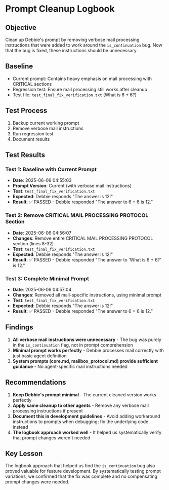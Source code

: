 # Prompt Cleanup Logbook

## Objective
Clean up Debbie's prompt by removing verbose mail processing instructions that were added to work around the `is_continuation` bug. Now that the bug is fixed, these instructions should be unnecessary.

## Baseline
- Current prompt: Contains heavy emphasis on mail processing with CRITICAL sections
- Regression test: Ensure mail processing still works after cleanup
- Test file: `test_final_fix_verification.txt` (What is 6 + 6?)

## Test Process
1. Backup current working prompt
2. Remove verbose mail instructions
3. Run regression test
4. Document results

## Test Results

### Test 1: Baseline with Current Prompt
- **Date**: 2025-06-06 04:55:03
- **Prompt Version**: Current (with verbose mail instructions)
- **Test**: `test_final_fix_verification.txt`
- **Expected**: Debbie responds "The answer is 12!"
- **Result**: ✅ PASSED - Debbie responded "The answer to 6 + 6 is 12."

### Test 2: Remove CRITICAL MAIL PROCESSING PROTOCOL Section
- **Date**: 2025-06-06 04:56:07
- **Changes**: Remove entire CRITICAL MAIL PROCESSING PROTOCOL section (lines 8-32)
- **Test**: `test_final_fix_verification.txt`
- **Expected**: Debbie responds "The answer is 12!"
- **Result**: ✅ PASSED - Debbie responded "The answer to 'What is 6 + 6?' is 12."

### Test 3: Complete Minimal Prompt
- **Date**: 2025-06-06 04:57:04
- **Changes**: Removed all mail-specific instructions, using minimal prompt
- **Test**: `test_final_fix_verification.txt`
- **Expected**: Debbie responds "The answer is 12!"
- **Result**: ✅ PASSED - Debbie responded "The answer to 6 + 6 is 12."

## Findings
1. **All verbose mail instructions were unnecessary** - The bug was purely in the `is_continuation` flag, not in prompt comprehension
2. **Minimal prompt works perfectly** - Debbie processes mail correctly with just basic agent definition
3. **System prompts (core.md, mailbox_protocol.md) provide sufficient guidance** - No agent-specific mail instructions needed

## Recommendations
1. **Keep Debbie's prompt minimal** - The current cleaned version works perfectly
2. **Apply same cleanup to other agents** - Remove any verbose mail processing instructions if present
3. **Document this in development guidelines** - Avoid adding workaround instructions to prompts when debugging; fix the underlying code instead
4. **The logbook approach worked well** - It helped us systematically verify that prompt changes weren't needed

## Key Lesson
The logbook approach that helped us find the `is_continuation` bug also proved valuable for feature development. By systematically testing prompt variations, we confirmed that the fix was complete and no compensating prompt changes were needed.